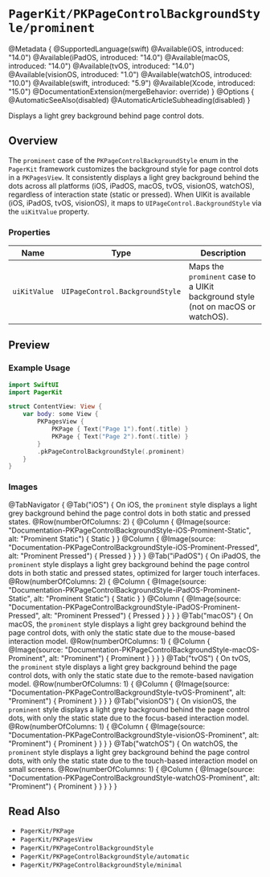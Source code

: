# ``PagerKit/PKPageControlBackgroundStyle/prominent``

@Metadata {
    @SupportedLanguage(swift)
    @Available(iOS, introduced: "14.0")
    @Available(iPadOS, introduced: "14.0")
    @Available(macOS, introduced: "14.0")
    @Available(tvOS, introduced: "14.0")
    @Available(visionOS, introduced: "1.0")
    @Available(watchOS, introduced: "10.0")
    @Available(swift, introduced: "5.9")
    @Available(Xcode, introduced: "15.0")
    @DocumentationExtension(mergeBehavior: override)
}
@Options {
    @AutomaticSeeAlso(disabled)
    @AutomaticArticleSubheading(disabled)
}

Displays a light grey background behind page control dots.

## Overview

The `prominent` case of the `PKPageControlBackgroundStyle` enum in the `PagerKit` framework customizes the background style for page control dots in a `PKPagesView`. It consistently displays a light grey background behind the dots across all platforms (iOS, iPadOS, macOS, tvOS, visionOS, watchOS), regardless of interaction state (static or pressed). When UIKit is available (iOS, iPadOS, tvOS, visionOS), it maps to `UIPageControl.BackgroundStyle` via the `uiKitValue` property.

### Properties
| Name | Type | Description |
|------|------|-------------|
| `uiKitValue` | `UIPageControl.BackgroundStyle` | Maps the `prominent` case to a UIKit background style (not on macOS or watchOS). |

## Preview

### Example Usage
```swift
import SwiftUI
import PagerKit

struct ContentView: View {
    var body: some View {
        PKPagesView {
            PKPage { Text("Page 1").font(.title) }
            PKPage { Text("Page 2").font(.title) }
        }
        .pkPageControlBackgroundStyle(.prominent)
    }
}
```

### Images

@TabNavigator {
    @Tab("iOS") {
        On iOS, the `prominent` style displays a light grey background behind the page control dots in both static and pressed states.
        @Row(numberOfColumns: 2) {
            @Column {
                @Image(source: "Documentation-PKPageControlBackgroundStyle-iOS-Prominent-Static", alt: "Prominent Static") {
                    Static
                }
            }
            @Column {
                @Image(source: "Documentation-PKPageControlBackgroundStyle-iOS-Prominent-Pressed", alt: "Prominent Pressed") {
                    Pressed
                }
            }
        }
    }
    @Tab("iPadOS") {
        On iPadOS, the `prominent` style displays a light grey background behind the page control dots in both static and pressed states, optimized for larger touch interfaces.
        @Row(numberOfColumns: 2) {
            @Column {
                @Image(source: "Documentation-PKPageControlBackgroundStyle-iPadOS-Prominent-Static", alt: "Prominent Static") {
                    Static
                }
            }
            @Column {
                @Image(source: "Documentation-PKPageControlBackgroundStyle-iPadOS-Prominent-Pressed", alt: "Prominent Pressed") {
                    Pressed
                }
            }
        }
    }
    @Tab("macOS") {
        On macOS, the `prominent` style displays a light grey background behind the page control dots, with only the static state due to the mouse-based interaction model.
        @Row(numberOfColumns: 1) {
            @Column {
                @Image(source: "Documentation-PKPageControlBackgroundStyle-macOS-Prominent", alt: "Prominent") {
                    Prominent
                }
            }
        }
    }
    @Tab("tvOS") {
        On tvOS, the `prominent` style displays a light grey background behind the page control dots, with only the static state due to the remote-based navigation model.
        @Row(numberOfColumns: 1) {
            @Column {
                @Image(source: "Documentation-PKPageControlBackgroundStyle-tvOS-Prominent", alt: "Prominent") {
                    Prominent
                }
            }
        }
    }
    @Tab("visionOS") {
        On visionOS, the `prominent` style displays a light grey background behind the page control dots, with only the static state due to the focus-based interaction model.
        @Row(numberOfColumns: 1) {
            @Column {
                @Image(source: "Documentation-PKPageControlBackgroundStyle-visionOS-Prominent", alt: "Prominent") {
                    Prominent
                }
            }
        }
    }
    @Tab("watchOS") {
        On watchOS, the `prominent` style displays a light grey background behind the page control dots, with only the static state due to the touch-based interaction model on small screens.
        @Row(numberOfColumns: 1) {
            @Column {
                @Image(source: "Documentation-PKPageControlBackgroundStyle-watchOS-Prominent", alt: "Prominent") {
                    Prominent
                }
            }
        }
    }
}

## Read Also
- ``PagerKit/PKPage``
- ``PagerKit/PKPagesView``
- ``PagerKit/PKPageControlBackgroundStyle``
- ``PagerKit/PKPageControlBackgroundStyle/automatic``
- ``PagerKit/PKPageControlBackgroundStyle/minimal``
